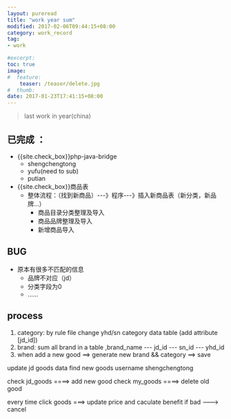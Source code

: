 ```yaml
---
layout: pureread
title: "work year sum"
modified: 2017-02-06T09:44:15+08:00
category: work_record
tag:
- work

#excerpt:
toc: true
image:
#  feature:
    teaser: /teaser/delete.jpg
#  thumb:
date: 2017-01-23T17:41:15+08:00
---
```


>last work in year(china)

## 已完成 ：

- {{site.check_box}}php-java-bridge
    -  shengchengtong
    -  yufu(need to sub)
    -  putian
- {{site.check_box}}商品表
    - 整体流程：（找到新商品）---》程序---》插入新商品表（新分类，新品牌...）
        - 商品目录分类整理及导入
        - 商品品牌整理及导入
        - 新增商品导入

## BUG
- 原本有很多不匹配的信息
    - 品牌不对应（jd）
    - 分类字段为0
    - ......


## process

1. category: by rule file change yhd/sn category data table (add attribute [jd_id])
2. brand: sum all brand in a table ,brand_name --- jd_id --- sn_id --- yhd_id
2. when add a new good ==> generate new brand && category ==> save



update jd goods data find new goods
username
shengchengtong


check jd_goods ====> add new good
check my_goods ====> delete old good

every time click goods ===> update price and caculate benefit if bad ---> cancel







